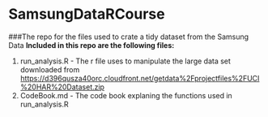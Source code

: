 SamsungDataRCourse
==================

###The repo for the files used to crate a tidy dataset from the Samsung Data
**Included in this repo are the following files:**
1. run_analysis.R - The r file uses to manipulate the large data set downloaded from https://d396qusza40orc.cloudfront.net/getdata%2Fprojectfiles%2FUCI%20HAR%20Dataset.zip 
2. CodeBook.md - The code book explaning the functions used in run_analysis.R


